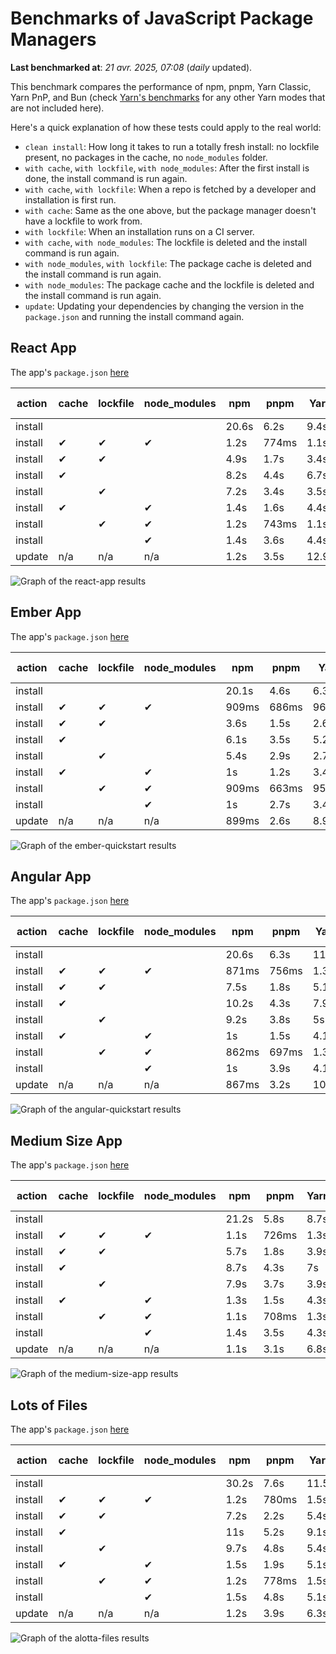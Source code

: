 # Benchmarks of JavaScript Package Managers

**Last benchmarked at**: _21 avr. 2025, 07:08_ (_daily_ updated).

This benchmark compares the performance of npm, pnpm, Yarn Classic, Yarn PnP, and Bun (check [Yarn's benchmarks](https://yarnpkg.com/benchmarks) for any other Yarn modes that are not included here).

Here's a quick explanation of how these tests could apply to the real world:

- `clean install`: How long it takes to run a totally fresh install: no lockfile present, no packages in the cache, no `node_modules` folder.
- `with cache`, `with lockfile`, `with node_modules`: After the first install is done, the install command is run again.
- `with cache`, `with lockfile`: When a repo is fetched by a developer and installation is first run.
- `with cache`: Same as the one above, but the package manager doesn't have a lockfile to work from.
- `with lockfile`: When an installation runs on a CI server.
- `with cache`, `with node_modules`: The lockfile is deleted and the install command is run again.
- `with node_modules`, `with lockfile`: The package cache is deleted and the install command is run again.
- `with node_modules`: The package cache and the lockfile is deleted and the install command is run again.
- `update`: Updating your dependencies by changing the version in the `package.json` and running the install command again.

## React App

The app's `package.json` [here](./fixtures/react-app/package.json)

| action  | cache | lockfile | node_modules| npm | pnpm | Yarn | Yarn PnP | Bun |
| ---     | ---   | ---      | ---         | --- | ---  | ---  | ---      | --- |
| install |       |          |             | 20.6s | 6.2s | 9.4s | 4.4s | 1.6s |
| install | ✔     | ✔        | ✔           | 1.2s | 774ms | 1.1s | n/a | 35ms |
| install | ✔     | ✔        |             | 4.9s | 1.7s | 3.4s | 975ms | 457ms |
| install | ✔     |          |             | 8.2s | 4.4s | 6.7s | 4.1s | 440ms |
| install |       | ✔        |             | 7.2s | 3.4s | 3.5s | 969ms | 425ms |
| install | ✔     |          | ✔           | 1.4s | 1.6s | 4.4s | n/a | 33ms |
| install |       | ✔        | ✔           | 1.2s | 743ms | 1.1s | n/a | 31ms |
| install |       |          | ✔           | 1.4s | 3.6s | 4.4s | n/a | 31ms |
| update  | n/a | n/a | n/a | 1.2s | 3.5s | 12.9s | 6.3s | 35ms |

<img alt="Graph of the react-app results" src="results/img/react-app.svg" />

## Ember App

The app's `package.json` [here](./fixtures/ember-quickstart/package.json)

| action  | cache | lockfile | node_modules| npm | pnpm | Yarn | Yarn PnP | Bun |
| ---     | ---   | ---      | ---         | --- | ---  | ---  | ---      | --- |
| install |       |          |             | 20.1s | 4.6s | 6.3s | 3.6s | 1s |
| install | ✔     | ✔        | ✔           | 909ms | 686ms | 962ms | n/a | 27ms |
| install | ✔     | ✔        |             | 3.6s | 1.5s | 2.6s | 846ms | 354ms |
| install | ✔     |          |             | 6.1s | 3.5s | 5.2s | 3.2s | 365ms |
| install |       | ✔        |             | 5.4s | 2.9s | 2.7s | 837ms | 335ms |
| install | ✔     |          | ✔           | 1s | 1.2s | 3.4s | n/a | 27ms |
| install |       | ✔        | ✔           | 909ms | 663ms | 957ms | n/a | 25ms |
| install |       |          | ✔           | 1s | 2.7s | 3.4s | n/a | 25ms |
| update  | n/a | n/a | n/a | 899ms | 2.6s | 8.9s | 4.6s | 27ms |

<img alt="Graph of the ember-quickstart results" src="results/img/ember-quickstart.svg" />

## Angular App

The app's `package.json` [here](./fixtures/angular-quickstart/package.json)

| action  | cache | lockfile | node_modules| npm | pnpm | Yarn | Yarn PnP | Bun |
| ---     | ---   | ---      | ---         | --- | ---  | ---  | ---      | --- |
| install |       |          |             | 20.6s | 6.3s | 11.6s | 4.4s | 1.6s |
| install | ✔     | ✔        | ✔           | 871ms | 756ms | 1.3s | n/a | 29ms |
| install | ✔     | ✔        |             | 7.5s | 1.8s | 5.1s | 1.1s | 846ms |
| install | ✔     |          |             | 10.2s | 4.3s | 7.9s | 4s | 795ms |
| install |       | ✔        |             | 9.2s | 3.8s | 5s | 1.1s | 817ms |
| install | ✔     |          | ✔           | 1s | 1.5s | 4.1s | n/a | 28ms |
| install |       | ✔        | ✔           | 862ms | 697ms | 1.3s | n/a | 26ms |
| install |       |          | ✔           | 1s | 3.9s | 4.1s | n/a | 25ms |
| update  | n/a | n/a | n/a | 867ms | 3.2s | 10.4s | 4.2s | 31ms |

<img alt="Graph of the angular-quickstart results" src="results/img/angular-quickstart.svg" />

## Medium Size App

The app's `package.json` [here](./fixtures/medium-size-app/package.json)

| action  | cache | lockfile | node_modules| npm | pnpm | Yarn | Yarn PnP | Bun |
| ---     | ---   | ---      | ---         | --- | ---  | ---  | ---      | --- |
| install |       |          |             | 21.2s | 5.8s | 8.7s | 4.6s | 1.5s |
| install | ✔     | ✔        | ✔           | 1.1s | 726ms | 1.3s | n/a | 32ms |
| install | ✔     | ✔        |             | 5.7s | 1.8s | 3.9s | 1.1s | 480ms |
| install | ✔     |          |             | 8.7s | 4.3s | 7s | 4.1s | 445ms |
| install |       | ✔        |             | 7.9s | 3.7s | 3.9s | 1.1s | 461ms |
| install | ✔     |          | ✔           | 1.3s | 1.5s | 4.3s | n/a | 31ms |
| install |       | ✔        | ✔           | 1.1s | 708ms | 1.3s | n/a | 28ms |
| install |       |          | ✔           | 1.4s | 3.5s | 4.3s | n/a | 28ms |
| update  | n/a | n/a | n/a | 1.1s | 3.1s | 6.8s | 4.2s | 39ms |

<img alt="Graph of the medium-size-app results" src="results/img/medium-size-app.svg" />

## Lots of Files

The app's `package.json` [here](./fixtures/alotta-files/package.json)

| action  | cache | lockfile | node_modules| npm | pnpm | Yarn | Yarn PnP | Bun |
| ---     | ---   | ---      | ---         | --- | ---  | ---  | ---      | --- |
| install |       |          |             | 30.2s | 7.6s | 11.5s | 5.4s | 1.9s |
| install | ✔     | ✔        | ✔           | 1.2s | 780ms | 1.5s | n/a | 40ms |
| install | ✔     | ✔        |             | 7.2s | 2.2s | 5.4s | 1.3s | 707ms |
| install | ✔     |          |             | 11s | 5.2s | 9.1s | 4.9s | 705ms |
| install |       | ✔        |             | 9.7s | 4.8s | 5.4s | 1.3s | 709ms |
| install | ✔     |          | ✔           | 1.5s | 1.9s | 5.1s | n/a | 40ms |
| install |       | ✔        | ✔           | 1.2s | 778ms | 1.5s | n/a | 35ms |
| install |       |          | ✔           | 1.5s | 4.8s | 5.1s | n/a | 35ms |
| update  | n/a | n/a | n/a | 1.2s | 3.9s | 6.3s | 5s | 96ms |

<img alt="Graph of the alotta-files results" src="results/img/alotta-files.svg" />